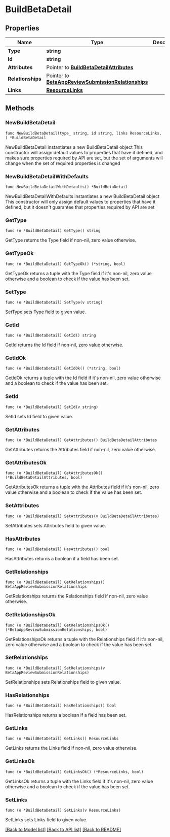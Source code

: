 # BuildBetaDetail

## Properties

Name | Type | Description | Notes
------------ | ------------- | ------------- | -------------
**Type** | **string** |  | 
**Id** | **string** |  | 
**Attributes** | Pointer to [**BuildBetaDetailAttributes**](BuildBetaDetailAttributes.md) |  | [optional] 
**Relationships** | Pointer to [**BetaAppReviewSubmissionRelationships**](BetaAppReviewSubmissionRelationships.md) |  | [optional] 
**Links** | [**ResourceLinks**](ResourceLinks.md) |  | 

## Methods

### NewBuildBetaDetail

`func NewBuildBetaDetail(type_ string, id string, links ResourceLinks, ) *BuildBetaDetail`

NewBuildBetaDetail instantiates a new BuildBetaDetail object
This constructor will assign default values to properties that have it defined,
and makes sure properties required by API are set, but the set of arguments
will change when the set of required properties is changed

### NewBuildBetaDetailWithDefaults

`func NewBuildBetaDetailWithDefaults() *BuildBetaDetail`

NewBuildBetaDetailWithDefaults instantiates a new BuildBetaDetail object
This constructor will only assign default values to properties that have it defined,
but it doesn't guarantee that properties required by API are set

### GetType

`func (o *BuildBetaDetail) GetType() string`

GetType returns the Type field if non-nil, zero value otherwise.

### GetTypeOk

`func (o *BuildBetaDetail) GetTypeOk() (*string, bool)`

GetTypeOk returns a tuple with the Type field if it's non-nil, zero value otherwise
and a boolean to check if the value has been set.

### SetType

`func (o *BuildBetaDetail) SetType(v string)`

SetType sets Type field to given value.


### GetId

`func (o *BuildBetaDetail) GetId() string`

GetId returns the Id field if non-nil, zero value otherwise.

### GetIdOk

`func (o *BuildBetaDetail) GetIdOk() (*string, bool)`

GetIdOk returns a tuple with the Id field if it's non-nil, zero value otherwise
and a boolean to check if the value has been set.

### SetId

`func (o *BuildBetaDetail) SetId(v string)`

SetId sets Id field to given value.


### GetAttributes

`func (o *BuildBetaDetail) GetAttributes() BuildBetaDetailAttributes`

GetAttributes returns the Attributes field if non-nil, zero value otherwise.

### GetAttributesOk

`func (o *BuildBetaDetail) GetAttributesOk() (*BuildBetaDetailAttributes, bool)`

GetAttributesOk returns a tuple with the Attributes field if it's non-nil, zero value otherwise
and a boolean to check if the value has been set.

### SetAttributes

`func (o *BuildBetaDetail) SetAttributes(v BuildBetaDetailAttributes)`

SetAttributes sets Attributes field to given value.

### HasAttributes

`func (o *BuildBetaDetail) HasAttributes() bool`

HasAttributes returns a boolean if a field has been set.

### GetRelationships

`func (o *BuildBetaDetail) GetRelationships() BetaAppReviewSubmissionRelationships`

GetRelationships returns the Relationships field if non-nil, zero value otherwise.

### GetRelationshipsOk

`func (o *BuildBetaDetail) GetRelationshipsOk() (*BetaAppReviewSubmissionRelationships, bool)`

GetRelationshipsOk returns a tuple with the Relationships field if it's non-nil, zero value otherwise
and a boolean to check if the value has been set.

### SetRelationships

`func (o *BuildBetaDetail) SetRelationships(v BetaAppReviewSubmissionRelationships)`

SetRelationships sets Relationships field to given value.

### HasRelationships

`func (o *BuildBetaDetail) HasRelationships() bool`

HasRelationships returns a boolean if a field has been set.

### GetLinks

`func (o *BuildBetaDetail) GetLinks() ResourceLinks`

GetLinks returns the Links field if non-nil, zero value otherwise.

### GetLinksOk

`func (o *BuildBetaDetail) GetLinksOk() (*ResourceLinks, bool)`

GetLinksOk returns a tuple with the Links field if it's non-nil, zero value otherwise
and a boolean to check if the value has been set.

### SetLinks

`func (o *BuildBetaDetail) SetLinks(v ResourceLinks)`

SetLinks sets Links field to given value.



[[Back to Model list]](../README.md#documentation-for-models) [[Back to API list]](../README.md#documentation-for-api-endpoints) [[Back to README]](../README.md)


